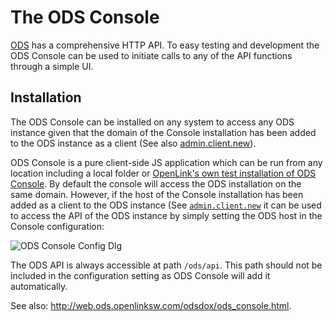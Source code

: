 # The ODS Console

[ODS](http://web.ods.openlinksw.com/) has a comprehensive HTTP API. To easy testing and development the ODS Console can be used to initiate calls to any of the API functions through a simple UI.


## Installation

The ODS Console can be installed on any system to access any ODS instance given that the domain of the Console installation has been added to the ODS instance as a client (See also [admin.client.new](http://web.ods.openlinksw.com/odsdox/group__ods__module__admin.html#ga675af873f023acb812a8d7694a1d3b9f)).

ODS Console is a pure client-side JS application which can be run from any location including a local folder or [OpenLink's own test installation of ODS Console](http://web.ods.openlinksw.com/ods-console/). By default the console will access the ODS installation on the same domain. However, if the host of the Console installation has been added as a client to the ODS instance (See [`admin.client.new`](http://web.ods.openlinksw.com/odsdox/group__ods__module__admin.html#ga675af873f023acb812a8d7694a1d3b9f) it can be used to access the API of the ODS instance by simply setting the ODS host in the Console configuration:

![ODS Console Config Dlg](http://web.ods.openlinksw.com/odsdox/ods-console-cfg.png)

The ODS API is always accessible at path `/ods/api`. This path should not be included in the configuration setting as ODS Console will add it automatically.

See also: http://web.ods.openlinksw.com/odsdox/ods_console.html.
